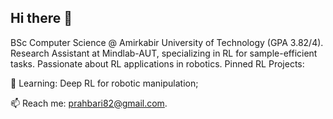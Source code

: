 ## Hi there 👋

BSc Computer Science @ Amirkabir University of Technology (GPA 3.82/4). Research Assistant at Mindlab-AUT, specializing in RL for sample-efficient tasks. Passionate about RL applications in robotics.
Pinned RL Projects:

🌱 Learning: Deep RL for robotic manipulation;

📫 Reach me: prahbari82@gmail.com.

